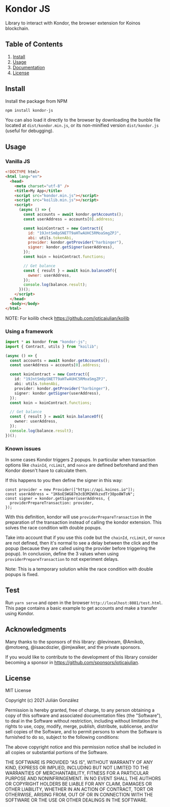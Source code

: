 # Kondor JS

Library to interact with Kondor, the browser extension for Koinos blockchain.

## Table of Contents

1. [Install](#install)
2. [Usage](#usage)
3. [Documentation](#documentation)
4. [License](#license)

## Install

Install the package from NPM

```sh
npm install kondor-js
```

You can also load it directly to the browser by downloading the bunble file located at `dist/kondor.min.js`, or its non-minified version `dist/kondor.js` (useful for debugging).

## Usage

### Vanilla JS

```html
<!DOCTYPE html>
<html lang="en">
  <head>
    <meta charset="utf-8" />
    <title>My App</title>
    <script src="kondor.min.js"></script>
    <script src="koilib.min.js"></script>
    <script>
      (async () => {
        const accounts = await kondor.getAccounts();
        const userAddress = accounts[0].address;

        const koinContract = new Contract({
          id: "19JntSm8pSNETT9aHTwAUHC5RMoaSmgZPJ",
          abi: utils.tokenAbi,
          provider: kondor.getProvider("harbinger"),
          signer: kondor.getSigner(userAddress),
        });
        const koin = koinContract.functions;

        // Get balance
        const { result } = await koin.balanceOf({
          owner: userAddress,
        });
        console.log(balance.result);
      })();
    </script>
  </head>
  <body></body>
</html>
```

NOTE: For koilib check https://github.com/joticajulian/koilib

### Using a framework

```ts
import * as kondor from "kondor-js";
import { Contract, utils } from "koilib";

(async () => {
  const accounts = await kondor.getAccounts();
  const userAddress = accounts[0].address;

  const koinContract = new Contract({
    id: "19JntSm8pSNETT9aHTwAUHC5RMoaSmgZPJ",
    abi: utils.tokenAbi,
    provider: kondor.getProvider("harbinger"),
    signer: kondor.getSigner(userAddress),
  });
  const koin = koinContract.functions;

  // Get balance
  const { result } = await koin.balanceOf({
    owner: userAddress,
  });
  console.log(balance.result);
})();
```

### Known issues

In some cases Kondor triggers 2 popups. In particular when transaction options like `chainId`, `rcLimit`, and `nonce` are defined beforehand and then Kondor doesn't have to calculate them.

If this happens to you then define the signer in this way:

```
const provider = new Provider(["https://api.koinos.io"]);
const userAddress = "1K6oESWG87m3cB3M2WVkzxdTr38po8WToN";
const signer = kondor.getSigner(userAddress, {
  providerPrepareTransaction: provider,
});
```

With this definition, kondor will use `providerPrepareTransaction` in the preparation of the transaction instead of calling the kondor extension. This solves the race condition with double popups.

Take into account that if you use this code but the `chainId`, `rcLimit`, or `nonce` are not defined, then it's normal to see a delay between the click and the popup (because they are called using the provider before triggering the popup). In conclusion, define the 3 values when using `providerPrepareTransaction` to not experiment delays.

Note: This is a temporary solution while the race condition with double popups is fixed.

## Test

Run `yarn serve` and open in the browser `http://localhost:8081/test.html`. This page contains a basic example to get accounts and make a transfer using Kondor.

## Acknowledgments

Many thanks to the sponsors of this library: @levineam, @Amikob, @motoeng, @isaacdozier, @imjwalker, and the private sponsors.

If you would like to contribute to the development of this library consider becoming a sponsor in https://github.com/sponsors/joticajulian.

## License

MIT License

Copyright (c) 2021 Julián González

Permission is hereby granted, free of charge, to any person obtaining a copy
of this software and associated documentation files (the "Software"), to deal
in the Software without restriction, including without limitation the rights
to use, copy, modify, merge, publish, distribute, sublicense, and/or sell
copies of the Software, and to permit persons to whom the Software is
furnished to do so, subject to the following conditions:

The above copyright notice and this permission notice shall be included in all
copies or substantial portions of the Software.

THE SOFTWARE IS PROVIDED "AS IS", WITHOUT WARRANTY OF ANY KIND, EXPRESS OR
IMPLIED, INCLUDING BUT NOT LIMITED TO THE WARRANTIES OF MERCHANTABILITY,
FITNESS FOR A PARTICULAR PURPOSE AND NONINFRINGEMENT. IN NO EVENT SHALL THE
AUTHORS OR COPYRIGHT HOLDERS BE LIABLE FOR ANY CLAIM, DAMAGES OR OTHER
LIABILITY, WHETHER IN AN ACTION OF CONTRACT, TORT OR OTHERWISE, ARISING FROM,
OUT OF OR IN CONNECTION WITH THE SOFTWARE OR THE USE OR OTHER DEALINGS IN THE
SOFTWARE.
